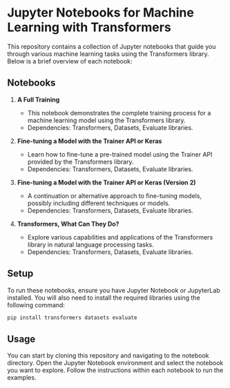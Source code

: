 # Jupyter Notebooks for Machine Learning with Transformers

This repository contains a collection of Jupyter notebooks that guide you through various machine learning tasks using the Transformers library. Below is a brief overview of each notebook:

## Notebooks

1. **A Full Training**
   - This notebook demonstrates the complete training process for a machine learning model using the Transformers library.
   - Dependencies: Transformers, Datasets, Evaluate libraries.

2. **Fine-tuning a Model with the Trainer API or Keras**
   - Learn how to fine-tune a pre-trained model using the Trainer API provided by the Transformers library.
   - Dependencies: Transformers, Datasets, Evaluate libraries.

3. **Fine-tuning a Model with the Trainer API or Keras (Version 2)**
   - A continuation or alternative approach to fine-tuning models, possibly including different techniques or models.
   - Dependencies: Transformers, Datasets, Evaluate libraries.

4. **Transformers, What Can They Do?**
   - Explore various capabilities and applications of the Transformers library in natural language processing tasks.
   - Dependencies: Transformers, Datasets, Evaluate libraries.

## Setup

To run these notebooks, ensure you have Jupyter Notebook or JupyterLab installed. You will also need to install the required libraries using the following command:

```bash
pip install transformers datasets evaluate
```

## Usage

You can start by cloning this repository and navigating to the notebook directory. Open the Jupyter Notebook environment and select the notebook you want to explore. Follow the instructions within each notebook to run the examples.
